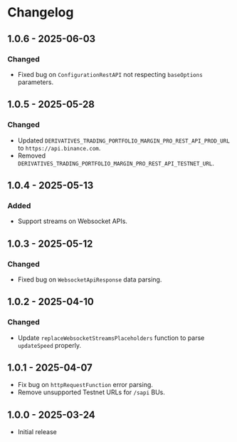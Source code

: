 # Changelog

## 1.0.6 - 2025-06-03

### Changed

- Fixed bug on `ConfigurationRestAPI` not respecting `baseOptions` parameters.

## 1.0.5 - 2025-05-28

### Changed

- Updated `DERIVATIVES_TRADING_PORTFOLIO_MARGIN_PRO_REST_API_PROD_URL` to `https://api.binance.com`.
- Removed `DERIVATIVES_TRADING_PORTFOLIO_MARGIN_PRO_REST_API_TESTNET_URL`.

## 1.0.4 - 2025-05-13

### Added

- Support streams on Websocket APIs.

## 1.0.3 - 2025-05-12

### Changed

- Fixed bug on `WebsocketApiResponse` data parsing.

## 1.0.2 - 2025-04-10

### Changed

- Update `replaceWebsocketStreamsPlaceholders` function to parse `updateSpeed` properly.

## 1.0.1 - 2025-04-07

- Fix bug on `httpRequestFunction` error parsing.
- Remove unsupported Testnet URLs for `/sapi` BUs.

## 1.0.0 - 2025-03-24

- Initial release
